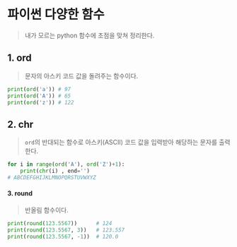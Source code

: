 # 파이썬 다양한 함수

> 내가 모르는 python 함수에 초점을 맞쳐 정리한다.



## 1. ord

> 문자의 아스키 코드 값을 돌려주는 함수이다.

```python
print(ord('a')) # 97
print(ord('A')) # 65
print(ord('z')) # 122
```





## 2. chr 

> `ord`의 반대되는 함수로 아스키(ASCII) 코드 값을 입력받아 해당하는 문자를 출력한다.

```PYTHON
for i in range(ord('A'), ord('Z')+1):
    print(chr(i) , end='')
# ABCDEFGHIJKLMNOPQRSTUVWXYZ
```



#### 3. round

> 반올림 함수이다.

```python
print(round(123.5567))		# 124
print(round(123.5567, 3))	# 123.557
print(round(123.5567, -1))  # 120.0
```

